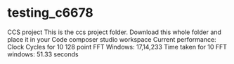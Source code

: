 # testing_c6678
CCS project
This is the ccs project folder.
Download this whole folder and place it in your Code composer studio workspace
Current performance:
                      Clock Cycles for 10 128 point FFT Windows: 17,14,233
                      Time taken for 10 FFT windows: 51.33 seconds
                      
